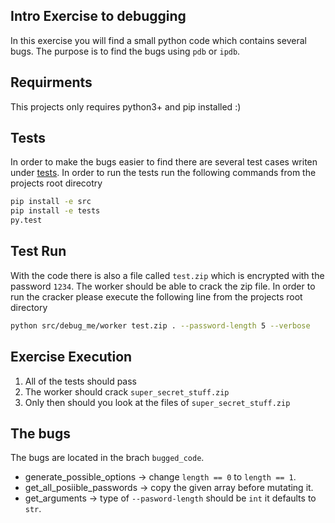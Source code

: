## Intro Exercise to debugging
In this exercise you will find a small python code which contains several bugs.
The purpose is to find the bugs using `pdb` or `ipdb`.


## Requirments
This projects only requires python3+ and pip installed :)

## Tests
In order to make the bugs easier to find there are several test cases writen under [tests](/tests/debug_me/test_utils.py).
In order to run the tests run the following commands from the projects root direcotry 

```bash
pip install -e src
pip install -e tests
py.test
```

## Test Run
With the code there is also a file called `test.zip` which is encrypted with the password `1234`.
The worker should be able to crack the zip file.
In order to run the cracker please execute the following line from the projects root directory

```bash
python src/debug_me/worker test.zip . --password-length 5 --verbose
```

## Exercise Execution
1. All of the tests should pass
2. The worker should crack `super_secret_stuff.zip`
3. Only then should you look at the files of `super_secret_stuff.zip`

## The bugs
The bugs are located in the brach `bugged_code`.
* generate_possible_options -> change `length == 0` to `length == 1`.
* get_all_posiible_passwords -> copy the given array before mutating it.
* get_arguments -> type of `--pasword-length` should be `int` it defaults to `str`.
